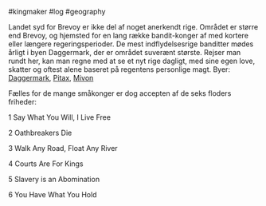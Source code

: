#kingmaker #log #geography

Landet syd for Brevoy er ikke del af noget anerkendt rige. Området er større end Brevoy, og hjemsted for en lang række bandit-konger af med kortere eller længere regeringsperioder. De mest indflydelsesrige banditter mødes årligt i byen Daggermark, der er området suverænt største. Rejser man rundt her, kan man regne med at se et nyt rige dagligt, med sine egen love, skatter og oftest alene baseret på regentens personlige magt.
Byer: [Daggermark](Daggermark.md), [Pitax](Pitax.md), [Mivon](Mivon.md)
Fælles for de mange småkonger er dog accepten af de seks floders friheder:
1 Say What You Will, I Live Free
2 Oathbreakers Die
3 Walk Any Road, Float Any River
4 Courts Are For Kings
5 Slavery is an Abomination
6 You Have What You Hold
